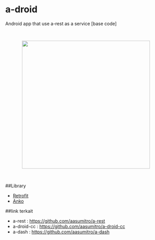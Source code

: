 # a-droid
Android app that use a-rest as a service [base code]

</br>
<p align="center">
  <img src="https://github.com/aasumitro/a-droid/blob/master/untitled.png?raw=true" width="400">
</p>
</br>

##Library
  - <a href="https://github.com/square/retrofit">Retrofit</a>
  - <a href="https://github.com/Kotlin/anko">Anko</a>

##link terkait 
- a-rest : https://github.com/aasumitro/a-rest
- a-droid-cc : https://github.com/aasumitro/a-droid-cc
- a-dash : https://github.com/aasumitro/a-dash

